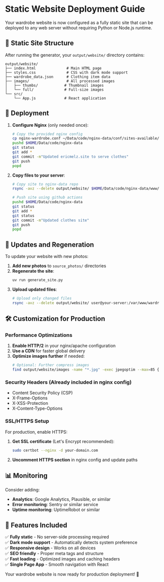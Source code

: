 # Static Website Deployment Guide

Your wardrobe website is now configured as a fully static site that can be deployed to any web server without requiring Python or Node.js runtime.

## 📁 Static Site Structure

After running the generator, your `output/website/` directory contains:

```
output/website/
├── index.html              # Main HTML page
├── styles.css              # CSS with dark mode support
├── wardrobe_data.json      # Clothing item data
├── images/                 # All processed images
│   ├── thumbs/            # Thumbnail images
│   └── full/              # Full-size images
└── src/
    └── App.js             # React application
```

## 🚀 Deployment

1. **Configure Nginx** (only needed once):
   ```bash
   # Copy the provided nginx config
   cp nginx-wardrobe.conf ~/Data/code/nginx-data/conf/sites-available/ericmelz.site.conf
   pushd $HOME/Data/code/nginx-data
   git status
   git add *
   git commit -m"Updated ericmelz.site to serve clothes"
   git push
   popd
   ```

1. **Copy files to your server**:
   ```bash
   # Copy site to nginx-data repo
   rsync -avz --delete output/website/ $HOME/Data/code/nginx-data/www/ericmelz.site

   # Push site using github actions
   pushd $HOME/Data/code/nginx-data
   git status
   git add *
   git status
   git commit -m"Updated clothes site"
   git push
   popd
   ```


## 🔄 Updates and Regeneration

To update your website with new photos:

1. **Add new photos** to `source_photos/` directories
2. **Regenerate the site**:
   ```bash
   uv run generate_site.py
   ```
3. **Upload updated files**:
   ```bash
   # Upload only changed files
   rsync -avz --delete output/website/ user@your-server:/var/www/wardrobe/
   ```

## 🛠 Customization for Production

### Performance Optimizations

1. **Enable HTTP/2** in your nginx/apache configuration
2. **Use a CDN** for faster global delivery
3. **Optimize images further** if needed:
   ```bash
   # Optional: Further compress images
   find output/website/images -name "*.jpg" -exec jpegoptim --max=85 {} \;
   ```

### Security Headers (Already included in nginx config)

- Content Security Policy (CSP)
- X-Frame-Options
- X-XSS-Protection
- X-Content-Type-Options

### SSL/HTTPS Setup

For production, enable HTTPS:

1. **Get SSL certificate** (Let's Encrypt recommended):
   ```bash
   sudo certbot --nginx -d your-domain.com
   ```

2. **Uncomment HTTPS section** in nginx config and update paths

## 📊 Monitoring

Consider adding:
- **Analytics**: Google Analytics, Plausible, or similar
- **Error monitoring**: Sentry or similar service
- **Uptime monitoring**: UptimeRobot or similar

## 🎯 Features Included

✅ **Fully static** - No server-side processing required  
✅ **Dark mode support** - Automatically detects system preference  
✅ **Responsive design** - Works on all devices  
✅ **SEO friendly** - Proper meta tags and structure  
✅ **Fast loading** - Optimized images and caching headers  
✅ **Single Page App** - Smooth navigation with React  

Your wardrobe website is now ready for production deployment! 🚀